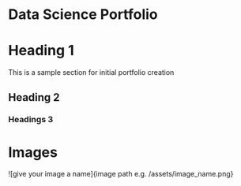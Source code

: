 # Data Science Portfolio
# Heading 1

This is a sample section for initial portfolio creation

## Heading 2

### Headings 3

# Images
![give your image a name]{image path e.g. /assets/image_name.png}
